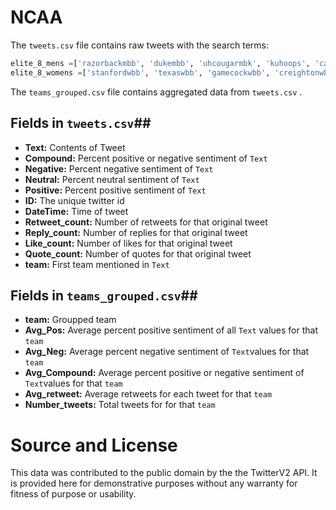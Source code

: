 # NCAA

The `tweets.csv` file contains raw tweets with the search terms:

```python
elite_8_mens =['razorbackmbb', 'dukembb', 'uhcougarmbk', 'kuhoops', 'caneshoops', 'peacocksmbb', 'unc_basketball', 'novambb']
elite_8_womens =['stanfordwbb', 'texaswbb', 'gamecockwbb', 'creightonwbb', 'uconnwbb', 'packwomensbball', 'uoflwbb', 'umichwbball']
```


The `teams_grouped.csv` file contains aggregated data from `tweets.csv` .


## Fields in  `tweets.csv`##
- **Text:** Contents of Tweet
- **Compound:** Percent positive or negative sentiment of `Text`
- **Negative:** Percent negative sentiment of `Text`
- **Neutral:** Percent neutral sentiment of `Text`
- **Positive:** Percent positive sentiment of `Text`
- **ID:** The unique twitter id
- **DateTime:** Time of tweet
- **Retweet_count:** Number of retweets for that original tweet
- **Reply_count:** Number of replies for that original tweet
- **Like_count:** Number of likes for that original tweet
- **Quote_count:** Number of quotes for that original tweet
- **team:** First team mentioned in `Text`

## Fields in  `teams_grouped.csv`##

- **team:** Groupped team 
- **Avg_Pos:** Average percent positive sentiment of all `Text` values for that `team`
- **Avg_Neg:** Average percent negative sentiment of `Text`values for that `team`
- **Avg_Compound:** Average percent positive or negative sentiment of `Text`values for that `team`
- **Avg_retweet:** Average retweets for each tweet for that `team`
- **Number_tweets:** Total tweets for for that `team`

# Source and License

This data was contributed to the public domain by the the TwitterV2 API. It is provided here for demonstrative purposes without any warranty for fitness of purpose or usability.
